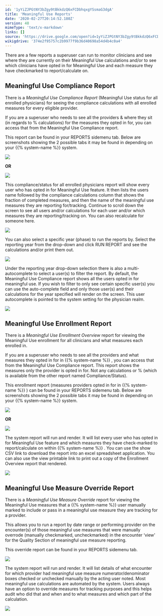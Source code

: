 ```yaml
---
id: '1yYiZJPGtNY3bZgy9tBkkdzQ6xFCDbhqxgYSsmaG3dgA'
title: 'Meaningful Use Reports'
date: '2020-02-27T20:14:52.180Z'
version: 48
mimeType: 'text/x-markdown'
links: []
source: 'https://drive.google.com/open?id=1yYiZJPGtNY3bZgy9tBkkdzQ6xFCDbhqxgYSsmaG3dgA'
wikigdrive: '374e2f95757c2b9977f9b36d40698a54d4b4c0a4'
---
```

There are a few reports a superuser can run to monitor clinicians and see where they are currently on their Meaningful Use calculations and/or to see which clinicians have opted in for Meaningful Use and each measure they have checkmarked to report/calculate on.

## Meaningful Use Compliance Report

There is a *Meaningful Use Compliance Report* (Meaningful Use status for all enrolled physicians) for seeing the compliance calculations with all enrolled measures for every eligible provider.

If you are a superuser who needs to see all the providers & where they sit (in regards to % calculations) for the measures they opted in for, you can access that from the Meaningful Use Compliance report.

This report can be found in your REPORTS sidemenu tab. Below are screenshots showing the 2 possible tabs it may be found in depending on your {{% system-name %}} system.

![](../meaningful-use-reports.assets/dbb16a9b323b36806f90352084eb48e6.png)

**OR**

![](../meaningful-use-reports.assets/2911a18153964dcc142920b8b868a538.png)

This compliance/status for all enrolled physicians report will show every user who has opted in for Meaningful Use feature. It then lists the users name followed by the compliance calculations column that shows the fraction of completed measures, and then the name of the meaningful use measures they are reporting for/tracking. Continue to scroll down the screen to see all users and/or calculations for each user and/or which measures they are reporting/tracking on. You can also recalculate for someone here.

![](../meaningful-use-reports.assets/8f4edb1679459e450425d4c57a0ccd3f.png)

You can also select a specific year (phase) to run the reports by. Select the reporting year from the drop-down and click RUN REPORT and see the calculations and/or print them out.

![](../meaningful-use-reports.assets/08af122561f683c03557ffa1c309d8ba.png)

Under the reporting year drop-down selection there is also a multi-autocomplete to select a user(s) to filter the report. By default, the Meaningful Use Compliance report shows all the users opted in for meaningful use. If you wish to filter to only see certain specific user(s) you can use the auto-complete field and only those user(s) and their calculations for the year specified will render on the screen. This user autocomplete is pointed to the system setting for the physician realm.

![](../meaningful-use-reports.assets/acef35d0ba4df0c7ebbca005b63e0ce9.png)

## Meaningful Use Enrollment Report

There is a *Meaningful Use Enrollment Overview* report for viewing the Meaningful Use enrollment for all clinicians and what measures each enrolled in.

If you are a superuser who needs to see all the providers and what measures they opted in for in {{% system-name %}} , you can access that from the Meaningful Use Compliance report. This report shows the measures only the provider is opted in for. Not any calculations or % (which is available from the other report named Compliance/Status).

This enrollment report (measures providers opted in for in {{% system-name %}} ) can be found in your REPORTS sidemenu tab. Below are screenshots showing the 2 possible tabs it may be found in depending on your {{% system-name %}} system.

![](../meaningful-use-reports.assets/92f27e9f1ee7f368e50146d594d6e4f6.png)

**OR**

![](../meaningful-use-reports.assets/2ba5e7a1989c549202b04d364bec528d.png)

The system report will run and render. It will list every user who has opted in for Meaningful Use feature and which measures they have check-marked to report/calculate on within {{% system-name %}} . You can use the show CSV link to download the report into an excel spreadsheet application. You can also use the view printable link to print out a copy of the Enrollment Overview report that rendered.

![](../meaningful-use-reports.assets/8fd5a6a140ead0f650d6b3631b52913e.png)

## Meaningful Use Measure Override Report

There is a *Meaningful Use Measure Override* report for viewing the Meaningful Use measures that a {{% system-name %}} user manually marked to include or pass in a meaningful use measure they are tracking for a provider.

This allows you to run a report by date range or performing provider on the encounter(s) of those meaningful use measures that were manually overrode (manually checkmarked, uncheckmarked) in the encounter ‘view' for the Quality Section of meaningful use measure reporting.

This override report can be found in your REPORTS sidemenu tab.

![](../meaningful-use-reports.assets/a06004835700de74bb6d2d1f3ca1c732.png)

The system report will run and render. It will list details of what encounter for which provider had meaningful use measure numerator/denominator boxes checked or unchecked manually by the acting user noted. Most meaningful use calculations are automated by the system. Users always have an option to override measures for tracking purposes and this helps audit who did that and when and to what measures and which part of the calculation.

![](../meaningful-use-reports.assets/521a143a7c7d37d0d2bfe37783d14eaf.png)
